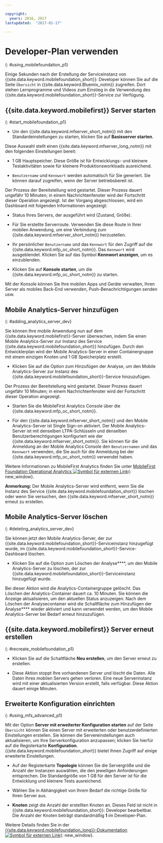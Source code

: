 ```yaml
---

copyright:
  years: 2016, 2017
lastupdated:  "2017-01-17"

---
```


#	Developer-Plan verwenden
{: #using_mobilefoundation_p1}

Einige Sekunden nach der Erstellung der Serviceinstanz von {{site.data.keyword.mobilefoundation_short}}: Developer können Sie auf die Seite `Übersicht` in {{site.data.keyword.Bluemix_notm}} zugreifen. Dort stehen Lernprogramme und Videos zum Einstieg in die Verwendung des {{site.data.keyword.mobilefoundation_short}}-Service zur Verfügung.

## {{site.data.keyword.mobilefirst}} Server starten
{: #start_mobilefoundation_p1}
* Um den {{site.data.keyword.mfserver_short_notm}} mit den Standardeinstellungen zu starten, klicken Sie auf **Basisserver starten**.

Diese Auswahl stellt einen {{site.data.keyword.mfserver_long_notm}} mit den folgenden Einstellungen bereit:
*	1 GB Hauptspeicher. Diese Größe ist für Entwicklungs- und kleinere Testaktivitäten sowie für kleinere Produktionsworkloads ausreichend.

*	`Benutzername` und `Kennwort` werden automatisch für Sie generiert. Sie können darauf zugreifen, wenn der Server betriebsbereit ist.

Der Prozess der Bereitstellung wird gestartet. Dieser Prozess dauert ungefähr 10 Minuten; in einem Nachrichtenfenster wird der Fortschritt dieser Operation angezeigt. Ist der Vorgang abgeschlossen, wird ein Dashboard mit folgenden Informationen angezeigt:
*	Status Ihres Servers, der ausgeführt wird (Zustand, Größe).

*	Für Sie erstellte Serverroute. Verwenden Sie diese Route in Ihrer mobilen Anwendung, um eine Verbindung zum {{site.data.keyword.mfserver_short_notm}} herzustellen.

*	Ihr persönlicher `Benutzername` und das `Kennwort` für den Zugriff auf die {{site.data.keyword.mfp_oc_short_notm}}. Das `Kennwort` wird ausgeblendet. Klicken Sie auf das Symbol **Kennwort anzeigen**, um es einzublenden.

*	Klicken Sie auf **Konsole starten**, um die {{site.data.keyword.mfp_oc_short_notm}} zu starten.


<!--This console runs inside the container.--> Mit der Konsole können Sie Ihre mobilen Apps und Geräte verwalten, Ihren Server als mobiles Back-End verwenden, Push-Benachrichtigungen senden usw.

##  Mobile Analytics-Server hinzufügen
{: #adding_analytics_server_dev}

 Sie können Ihre mobile Anwendung nun auf dem {{site.data.keyword.mobilefirst}}-Server überwachen, indem Sie einen Mobile Analytics-Server zur Instanz des Service {{site.data.keyword.mobilefoundation_short}} hinzufügen. Durch den Entwicklerplan wird der Mobile Analytics-Server in einer Containergruppe mit einem einzigen Knoten und 1 GB Speicherplatz erstellt.

* Klicken Sie auf die Option zum Hinzufügen der Analyse, um den Mobile Analytics-Server zur Instanz des {{site.data.keyword.mobilefoundation_short}}-Service hinzuzufügen.

Der Prozess der Bereitstellung wird gestartet. Dieser Prozess dauert ungefähr 10 Minuten; in einem Nachrichtenfenster wird der Fortschritt dieser Operation angezeigt.  

* Starten Sie die MobileFirst Analytics Console über die {{site.data.keyword.mfp_oc_short_notm}}.

* Für den {{site.data.keyword.mfserver_short_notm}} und den Mobile Analytics-Server ist Single Sign-on aktiviert. Der Mobile Analytics-Server ist mit denselben LTPA-Schlüsseln und denselben Benutzerberechtigungen konfiguriert wie der {{site.data.keyword.mfserver_short_notm}}. Sie können für die Anmeldung an der Mobile Analytics Console den `Benutzernamen` und das `Kennwort` verwenden, die Sie auch für die Anmeldung bei der {{site.data.keyword.mfp_oc_short_notm}} verwendet haben.

Weitere Informationen zu MobileFirst Analytics finden Sie unter [MobileFirst Foundation Operational Analytics ![Symbol für externen Link](../../icons/launch-glyph.svg "Symbol für externen Link")](https://mobilefirstplatform.ibmcloud.com/tutorials/en/foundation/8.0/analytics/ "Symbol für externen Link"){: new_window}.

**Anmerkung:** Der Mobile Analytics-Server wird entfernt, wenn Sie die Instanz des Service {{site.data.keyword.mobilefoundation_short}} löschen oder wenn Sie versuchen, den {{site.data.keyword.mfserver_short_notm}} erneut zu erstellen.

##  Mobile Analytics-Server löschen
{: #deleting_analytics_server_dev}

Sie können jetzt den Mobile Analytics-Server, der zur {{site.data.keyword.mobilefoundation_short}}-Serviceinstanz hinzugefügt wurde, im {{site.data.keyword.mobilefoundation_short}}-Service-Dashboard löschen.

* Klicken Sie auf die Option zum Löschen der Analyse****, um den Mobile Analytics-Server zu löschen, der zur {{site.data.keyword.mobilefoundation_short}}-Serviceinstanz hinzugefügt wurde.

 Bei dieser Aktion wird die Analytics-Containergruppe gelöscht. Das Löschen der Analytics-Container dauert ca. 10 Minuten. Sie können die Anzeige aktualisieren, um den aktuellen Status anzuzeigen. Nach dem Löschen der Analysecontainer wird die Schaltfläche zum Hinzufügen der Analyse**** wieder aktiviert und kann verwendet werden, um den Mobile Analytics-Server bei Bedarf erneut hinzuzufügen.


## {{site.data.keyword.mobilefirst}} Server erneut erstellen
{: #recreate_mobilefoundation_p1}

*	Klicken Sie auf die Schaltfläche **Neu erstellen**, um den Server erneut zu erstellen.

* Diese Aktion stoppt Ihre vorhandenen Server und löscht die Daten. Alle Daten Ihres mobilen Servers gehen verloren. Eine neue Serverinstanz wird mit einer aktualisierten Version erstellt, falls verfügbar. Diese Aktion dauert einige Minuten.

##	Erweiterte Konfiguration einrichten
{: #using_mfs_advanced_p1}

Mit der Option **Server mit erweiterter Konfiguration starten** auf der Seite `Übersicht` können Sie einen Server mit erweiterten oder benutzerdefinierten Einstellungen erstellen. Sie können die Servereinstellungen auch aktualisieren, um Ihre Serverkonfiguration anzupassen; klicken Sie hierfür auf die Registerkarte **Konfiguration**. {{site.data.keyword.mobilefoundation_short}} bietet Ihnen Zugriff auf einige erweiterte Einstellungen.

*	Auf der Registerkarte **Topologie** können Sie die Servergröße und die Anzahl der Instanzen auswählen, die den jeweiligen Anforderungen entsprechen. Die Standardgröße von 1 GB für den Server ist für die Entwicklung und kleinere Tests ausreichend.

  - Wählen Sie in Abhängigkeit von Ihrem Bedarf die richtige Größe für Ihren Server aus.

* **Knoten** zeigt die Anzahl der erstellten Knoten an. Dieses Feld ist nicht in {{site.data.keyword.mobilefoundation_short}}: Developer bearbeitbar. Die Anzahl der Knoten <!--in your {{site.data.keyword.IBM_notm}} container group--> beträgt standardmäßig **1** im Developer-Plan.

Weitere Details finden Sie in der [{{site.data.keyword.mobilefoundation_long}}-Dokumentation ![Symbol für externen Link](../../icons/launch-glyph.svg "Symbol für externen Link")](https://www.ibm.com/support/knowledgecenter/SSHS8R_8.0.0/wl_welcome.html "Symbol für externen Link"){: new_window}.
